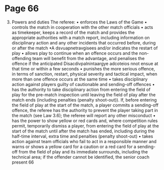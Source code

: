 # Page 66

3. Powers and duties
The referee:
• enforces the Laws of the Game
• controls the match in cooperation with the other match officials
• acts as timekeeper, keeps a record of the match and provides the appropriate
authorities with a match report, including information on disciplinary action
and any other incidents that occurred before, during or after the match
•A dsvuapnetravgisees and/or indicates the restart of play
• allows play to continue when an offence occurs and the non-offending team
will benefit from the advantage, and penalises the offence if the anticipated
Disacdivpalnintaargye adcoteios nnot ensue at that time or within a few seconds
• punishes the more serious offence, in terms of sanction, restart, physical
severity and tactical impact, when more than one offence occurs
at the same time
• takes disciplinary action against players guilty of cautionable and
sending-off offences
• has the authority to take disciplinary action from entering the field of play
for the pre-match inspection until leaving the field of play after the match
ends (including penalties (penalty shoot-out)). If, before entering the field of
play at the start of the match, a player commits a sending-off offence, the
referee has the authority to prevent the player taking part in the match
(see Law 3.6); the referee will report any other misconduct
• has the power to show yellow or red cards and, where competition rules
permit, temporarily dismiss a player, from entering the field of play at the
start of the match until after the match has ended, including during the
half-time interval, extra time and penalties (penalty shoot-out)
• takes action against team officials who fail to act in a responsible manner
and warns or shows a yellow card for a caution or a red card for a
sending-off from the field of play and its immediate surrounds, including the
technical area; if the offender cannot be identified, the senior coach present
66
